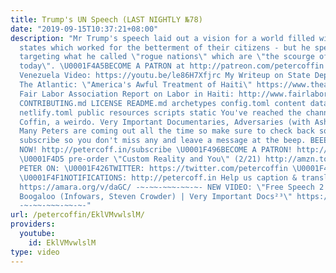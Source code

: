 ```yaml
---
title: Trump's UN Speech (LAST NIGHTLY №78)
date: "2019-09-15T10:37:21+08:00"
description: "Mr Trump's speech laid out a vision for a world filled with sovereign
  states which worked for the betterment of their citizens - but he spent large portions
  targeting what he called \"rogue nations\" which are \"the scourge of our planet
  today\". \U0001F4A5BECOME A PATRON at http://patreon.com/petercoffin BadMouse's
  Venezuela Video: https://youtu.be/le86H7Xfjrc My Writeup on State Dept/Haiti: https://medium.com/@petercoffin/how-hillary-clinton-undercut-haitian-workers-1963ee9b9ace
  The Atlantic: \"America's Awful Treatment of Haiti\" https://www.theatlantic.com/politics/archive/2011/06/us-haiti-wikileaks-minimum-wage-petrocaribe/351514/
  Fair Labor Association Report on Labor in Haiti: http://www.fairlabor.org/sites/default/files/documents/reports/august-2014-minimum-wage-in-haiti.pdf
  CONTRIBUTING.md LICENSE README.md archetypes config.toml content data i18n layouts
  netlify.toml public resources scripts static You've reached the channel of Peter
  Coffin, a weirdo. Very Important Documentaries, Adversaries (with Ashleigh!) and
  Many Peters are coming out all the time so make sure to check back soon. Please
  subscribe so you don't miss any and leave a message at the beep. BEEEEEEEEEP. \U0001F4FASubscribe
  NOW! http://petercoff.in/subscribe \U0001F496BECOME A PATRON! http://patreon.com/petercoffin
  \U0001F4D5 pre-order \"Custom Reality and You\" (2/21) http://amzn.to/2FEsqJR FOLLOW
  PETER ON: \U0001F426TWITTER: https://twitter.com/petercoffin \U0001F4F0MEDIUM: https://medium.com/@petercoffin
  \U0001F4F1NOTIFICATIONS: http://petercoff.in Help us caption & translate this video!
  https://amara.org/v/daGC/ -~-~~-~~~-~~-~- NEW VIDEO: \"Free Speech 2: Censorship
  Boogaloo (Infowars, Steven Crowder) | Very Important Docs²³\" https://www.youtube.com/watch?v=SlFdykutQ0g&list=PL9oHQnEByWyXObkJN9YYQS9hxBjpN8RLG
  -~-~~-~~~-~~-~-"
url: /petercoffin/EklVMvwlslM/
providers:
  youtube:
    id: EklVMvwlslM
type: video
---
```

